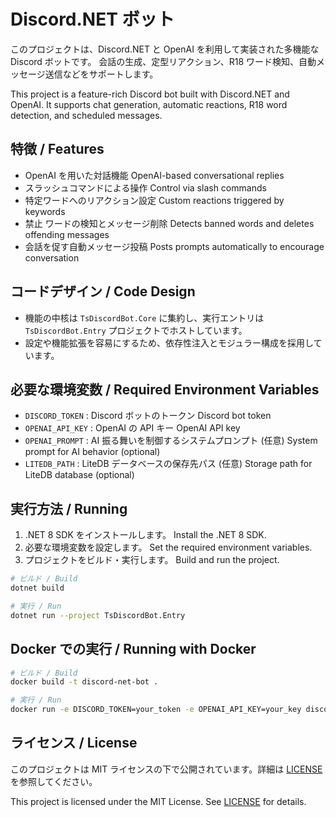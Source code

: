 # Discord.NET ボット

このプロジェクトは、Discord.NET と OpenAI を利用して実装された多機能な Discord ボットです。
会話の生成、定型リアクション、R18 ワード検知、自動メッセージ送信などをサポートします。

This project is a feature-rich Discord bot built with Discord.NET and OpenAI.
It supports chat generation, automatic reactions, R18 word detection, and scheduled messages.

## 特徴 / Features
- OpenAI を用いた対話機能
  OpenAI-based conversational replies
- スラッシュコマンドによる操作
  Control via slash commands
- 特定ワードへのリアクション設定
  Custom reactions triggered by keywords
- 禁止 ワードの検知とメッセージ削除
  Detects banned words and deletes offending messages
- 会話を促す自動メッセージ投稿
  Posts prompts automatically to encourage conversation

## コードデザイン / Code Design
- 機能の中核は `TsDiscordBot.Core` に集約し、実行エントリは `TsDiscordBot.Entry` プロジェクトでホストしています。
- 設定や機能拡張を容易にするため、依存性注入とモジュラー構成を採用しています。

## 必要な環境変数 / Required Environment Variables
- `DISCORD_TOKEN` : Discord ボットのトークン
  Discord bot token
- `OPENAI_API_KEY` : OpenAI の API キー
  OpenAI API key
- `OPENAI_PROMPT` : AI 振る舞いを制御するシステムプロンプト (任意)
  System prompt for AI behavior (optional)
- `LITEDB_PATH` : LiteDB データベースの保存先パス (任意)
  Storage path for LiteDB database (optional)

## 実行方法 / Running
1. .NET 8 SDK をインストールします。
   Install the .NET 8 SDK.
2. 必要な環境変数を設定します。
   Set the required environment variables.
3. プロジェクトをビルド・実行します。
   Build and run the project.

```bash
# ビルド / Build
dotnet build

# 実行 / Run
dotnet run --project TsDiscordBot.Entry
```

## Docker での実行 / Running with Docker
```bash
# ビルド / Build
docker build -t discord-net-bot .

# 実行 / Run
docker run -e DISCORD_TOKEN=your_token -e OPENAI_API_KEY=your_key discord-net-bot
```

## ライセンス / License
このプロジェクトは MIT ライセンスの下で公開されています。詳細は [LICENSE](LICENSE) を参照してください。

This project is licensed under the MIT License. See [LICENSE](LICENSE) for details.
